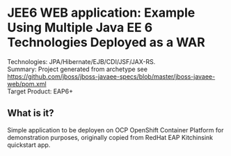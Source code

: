 JEE6 WEB application: Example Using Multiple Java EE 6 Technologies Deployed as a WAR
=====================
Technologies: JPA/Hibernate/EJB/CDI/JSF/JAX-RS.    
Summary: Project generated from archetype see <https://github.com/jboss/jboss-javaee-specs/blob/master/jboss-javaee-web/pom.xml>   
Target Product: EAP6+    

What is it?   
-----------   
Simple application to be deployen on OCP OpenShift Container Platform for demonstration purposes, originally copied from RedHat EAP Kitchinsink quickstart app.

